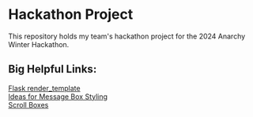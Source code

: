 # Hackathon Project

This repository holds my team's hackathon project for the 2024 Anarchy Winter Hackathon.

## Big Helpful Links:
[Flask render_template](https://www.digitalocean.com/community/tutorials/how-to-use-templates-in-a-flask-application) \
[Ideas for Message Box Styling](https://www.youtube.com/watch?v=mkXdvs8H7TA) \
[Scroll Boxes](https://www.quackit.com/html/codes/html_scroll_box.cfm) 
